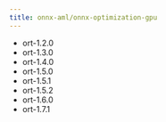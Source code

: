 ```yaml
---
title: onnx-aml/onnx-optimization-gpu
---
```

- ort-1.2.0
- ort-1.3.0
- ort-1.4.0
- ort-1.5.0
- ort-1.5.1
- ort-1.5.2
- ort-1.6.0
- ort-1.7.1
